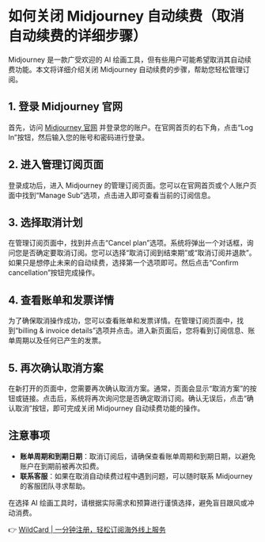 # 如何关闭 Midjourney 自动续费（取消自动续费的详细步骤）

Midjourney 是一款广受欢迎的 AI 绘画工具，但有些用户可能希望取消其自动续费功能。本文将详细介绍关闭 Midjourney 自动续费的步骤，帮助您轻松管理订阅。

## 1. 登录 Midjourney 官网

首先，访问 [Midjourney 官网](https://www.midjourney.com) 并登录您的账户。在官网首页的右下角，点击“Log In”按钮，然后输入您的账号和密码进行登录。



## 2. 进入管理订阅页面

登录成功后，进入 Midjourney 的管理订阅页面。您可以在官网首页或个人账户页面中找到“Manage Sub”选项，点击进入即可查看当前的订阅信息。



## 3. 选择取消计划

在管理订阅页面中，找到并点击“Cancel plan”选项。系统将弹出一个对话框，询问您是否确定要取消订阅。您可以选择“取消订阅到结束期”或“取消订阅并退款”。如果只是想停止未来的自动续费，选择第一个选项即可。然后点击“Confirm cancellation”按钮完成操作。



## 4. 查看账单和发票详情

为了确保取消操作成功，您可以查看账单和发票详情。在管理订阅页面中，找到“billing & invoice details”选项并点击。进入新页面后，您将看到订阅信息、账单周期以及任何已产生的发票。



## 5. 再次确认取消方案

在新打开的页面中，您需要再次确认取消方案。通常，页面会显示“取消方案”的按钮或链接。点击后，系统将再次询问您是否确定取消订阅。确认无误后，点击“确认取消”按钮，即可完成关闭 Midjourney 自动续费功能的操作。



## 注意事项

- **账单周期和到期日期**：取消订阅后，请确保查看账单周期和到期日期，以避免账户在到期前被再次扣费。
- **联系客服**：如果在取消自动续费过程中遇到问题，可以随时联系 Midjourney 的客服团队寻求帮助。

在选择 AI 绘画工具时，请根据实际需求和预算进行谨慎选择，避免盲目跟风或冲动消费。

👉 [WildCard | 一分钟注册，轻松订阅海外线上服务](https://bbtdd.com/WildCard)